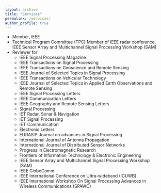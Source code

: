 ```yaml
---
layout: archive
title: "Services"
permalink: /services/
author_profile: true
---
```



* Member, IEEE
* Technical Program Committee (TPC) Member of IEEE radar conference, IEEE Sensor Array and Multichannel Signal Processing Workshop (SAM)
* Reviewer for 
  * IEEE Signal Processing Magazine
  * IEEE Transactions on Signal Processing
  * IEEE Transactions on Geoscience and Remote Sensing
  * IEEE Journal of Selected Topics in Signal Processing
  * IEEE Transactions on Vehicular Technology
  * IEEE Journal of Selected Topics in Applied Earth Observations and Remote Sensing
  * IEEE Signal Processing Letters
  * IEEE Communication Letters
  * IEEE Geography and Remote Sensing Letters
  * Signal Processing
  * IET Radar, Sonar & Navigation
  * IET Signal Processing
  * IET Communication
  * Electronic Letters
  * EURASIP Journal on advances in Signal Processing
  * International Journal of Antenna Propagation
  * International Journal of Distributed Sensor Networks
  * Progress in Electromagnetic Research
  * Frontiers of Information Technology & Electronic Engineering
  * IEEE Sensor Array and Multichannel Signal Processing Workshop (SAM)
  * IEEE GlobeComm
  * IEEE International Conference on Ultra-wideband (ICUWB)
  * IEEE International Workshop On Signal Processing Advances In Wireless Communications (SPAWC)
